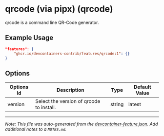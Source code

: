 
# qrcode (via pipx) (qrcode)

qrcode is a command line QR-Code generator.

## Example Usage

```json
"features": {
    "ghcr.io/devcontainers-contrib/features/qrcode:1": {}
}
```

## Options

| Options Id | Description | Type | Default Value |
|-----|-----|-----|-----|
| version | Select the version of qrcode to install. | string | latest |



---

_Note: This file was auto-generated from the [devcontainer-feature.json](https://github.com/devcontainers-contrib/features/blob/main/src/qrcode/devcontainer-feature.json).  Add additional notes to a `NOTES.md`._
